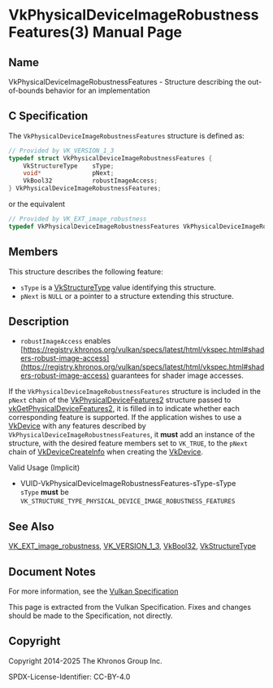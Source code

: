 # VkPhysicalDeviceImageRobustnessFeatures(3) Manual Page

## Name

VkPhysicalDeviceImageRobustnessFeatures - Structure describing the out-of-bounds behavior for an implementation



## [](#_c_specification)C Specification

The `VkPhysicalDeviceImageRobustnessFeatures` structure is defined as:

```c++
// Provided by VK_VERSION_1_3
typedef struct VkPhysicalDeviceImageRobustnessFeatures {
    VkStructureType    sType;
    void*              pNext;
    VkBool32           robustImageAccess;
} VkPhysicalDeviceImageRobustnessFeatures;
```

or the equivalent

```c++
// Provided by VK_EXT_image_robustness
typedef VkPhysicalDeviceImageRobustnessFeatures VkPhysicalDeviceImageRobustnessFeaturesEXT;
```

## [](#_members)Members

This structure describes the following feature:

- `sType` is a [VkStructureType](https://registry.khronos.org/vulkan/specs/latest/man/html/VkStructureType.html) value identifying this structure.
- `pNext` is `NULL` or a pointer to a structure extending this structure.

## [](#_description)Description

- []()`robustImageAccess` enables [https://registry.khronos.org/vulkan/specs/latest/html/vkspec.html#shaders-robust-image-access](https://registry.khronos.org/vulkan/specs/latest/html/vkspec.html#shaders-robust-image-access) guarantees for shader image accesses.

If the `VkPhysicalDeviceImageRobustnessFeatures` structure is included in the `pNext` chain of the [VkPhysicalDeviceFeatures2](https://registry.khronos.org/vulkan/specs/latest/man/html/VkPhysicalDeviceFeatures2.html) structure passed to [vkGetPhysicalDeviceFeatures2](https://registry.khronos.org/vulkan/specs/latest/man/html/vkGetPhysicalDeviceFeatures2.html), it is filled in to indicate whether each corresponding feature is supported. If the application wishes to use a [VkDevice](https://registry.khronos.org/vulkan/specs/latest/man/html/VkDevice.html) with any features described by `VkPhysicalDeviceImageRobustnessFeatures`, it **must** add an instance of the structure, with the desired feature members set to `VK_TRUE`, to the `pNext` chain of [VkDeviceCreateInfo](https://registry.khronos.org/vulkan/specs/latest/man/html/VkDeviceCreateInfo.html) when creating the [VkDevice](https://registry.khronos.org/vulkan/specs/latest/man/html/VkDevice.html).

Valid Usage (Implicit)

- [](#VUID-VkPhysicalDeviceImageRobustnessFeatures-sType-sType)VUID-VkPhysicalDeviceImageRobustnessFeatures-sType-sType  
  `sType` **must** be `VK_STRUCTURE_TYPE_PHYSICAL_DEVICE_IMAGE_ROBUSTNESS_FEATURES`

## [](#_see_also)See Also

[VK\_EXT\_image\_robustness](https://registry.khronos.org/vulkan/specs/latest/man/html/VK_EXT_image_robustness.html), [VK\_VERSION\_1\_3](https://registry.khronos.org/vulkan/specs/latest/man/html/VK_VERSION_1_3.html), [VkBool32](https://registry.khronos.org/vulkan/specs/latest/man/html/VkBool32.html), [VkStructureType](https://registry.khronos.org/vulkan/specs/latest/man/html/VkStructureType.html)

## [](#_document_notes)Document Notes

For more information, see the [Vulkan Specification](https://registry.khronos.org/vulkan/specs/latest/html/vkspec.html#VkPhysicalDeviceImageRobustnessFeatures)

This page is extracted from the Vulkan Specification. Fixes and changes should be made to the Specification, not directly.

## [](#_copyright)Copyright

Copyright 2014-2025 The Khronos Group Inc.

SPDX-License-Identifier: CC-BY-4.0